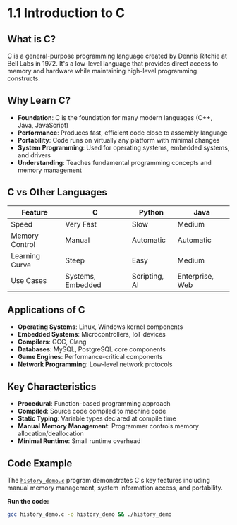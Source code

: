 # 1.1 Introduction to C

## What is C?

C is a general-purpose programming language created by Dennis Ritchie at Bell Labs in 1972. It's a low-level language that provides direct access to memory and hardware while maintaining high-level programming constructs.

## Why Learn C?

- **Foundation**: C is the foundation for many modern languages (C++, Java, JavaScript)
- **Performance**: Produces fast, efficient code close to assembly language
- **Portability**: Code runs on virtually any platform with minimal changes
- **System Programming**: Used for operating systems, embedded systems, and drivers
- **Understanding**: Teaches fundamental programming concepts and memory management

## C vs Other Languages

| Feature | C | Python | Java |
|---------|---|--------|------|
| Speed | Very Fast | Slow | Medium |
| Memory Control | Manual | Automatic | Automatic |
| Learning Curve | Steep | Easy | Medium |
| Use Cases | Systems, Embedded | Scripting, AI | Enterprise, Web |

## Applications of C

- **Operating Systems**: Linux, Windows kernel components
- **Embedded Systems**: Microcontrollers, IoT devices
- **Compilers**: GCC, Clang
- **Databases**: MySQL, PostgreSQL core components
- **Game Engines**: Performance-critical components
- **Network Programming**: Low-level network protocols

## Key Characteristics

- **Procedural**: Function-based programming approach
- **Compiled**: Source code compiled to machine code
- **Static Typing**: Variable types declared at compile time
- **Manual Memory Management**: Programmer controls memory allocation/deallocation
- **Minimal Runtime**: Small runtime overhead

## Code Example

The [`history_demo.c`](history_demo.c) program demonstrates C's key features including manual memory management, system information access, and portability.

**Run the code:**
```bash
gcc history_demo.c -o history_demo && ./history_demo
```
